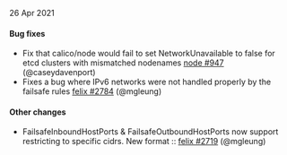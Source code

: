 26 Apr 2021

#### Bug fixes

 - Fix that calico/node would fail to set NetworkUnavailable to false for etcd clusters with mismatched nodenames [node #947](https://github.com/projectcalico/node/pull/947) (@caseydavenport)
 - Fixes a bug where IPv6 networks were not handled properly by the failsafe rules [felix #2784](https://github.com/projectcalico/felix/pull/2784) (@mgleung)

#### Other changes

 - FailsafeInboundHostPorts & FailsafeOutboundHostPorts now support restricting to specific cidrs. New format <protocol>:<net>:<port> [felix #2719](https://github.com/projectcalico/felix/pull/2719) (@mgleung)
